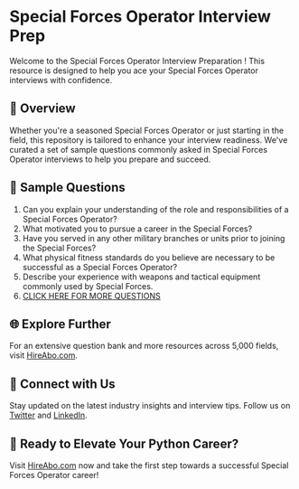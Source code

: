 # Special Forces Operator Interview Prep

Welcome to the Special Forces Operator Interview Preparation ! This resource is designed to help you ace your Special Forces Operator interviews with confidence.

## 🚀 Overview

Whether you're a seasoned Special Forces Operator or just starting in the field, this repository is tailored to enhance your interview readiness. We've curated a set of sample questions commonly asked in Special Forces Operator interviews to help you prepare and succeed.

## 📝 Sample Questions

1. Can you explain your understanding of the role and responsibilities of a Special Forces Operator?
2. What motivated you to pursue a career in the Special Forces?
3. Have you served in any other military branches or units prior to joining the Special Forces?
4. What physical fitness standards do you believe are necessary to be successful as a Special Forces Operator?
5. Describe your experience with weapons and tactical equipment commonly used by Special Forces.
6. [CLICK HERE FOR MORE QUESTIONS](https://hireabo.com/job/17_3_13/Special%20Forces%20Operator)

## 🌐 Explore Further

For an extensive question bank and more resources across 5,000 fields, visit [HireAbo.com](https://www.hireabo.com).

## 📱 Connect with Us

Stay updated on the latest industry insights and interview tips. Follow us on [Twitter](https://twitter.com/hireabo) and [LinkedIn](https://www.linkedin.com/in/hire-abo-3609972a8/).

## 🚀 Ready to Elevate Your Python Career?

Visit [HireAbo.com](https://www.hireabo.com) now and take the first step towards a successful Special Forces Operator career!